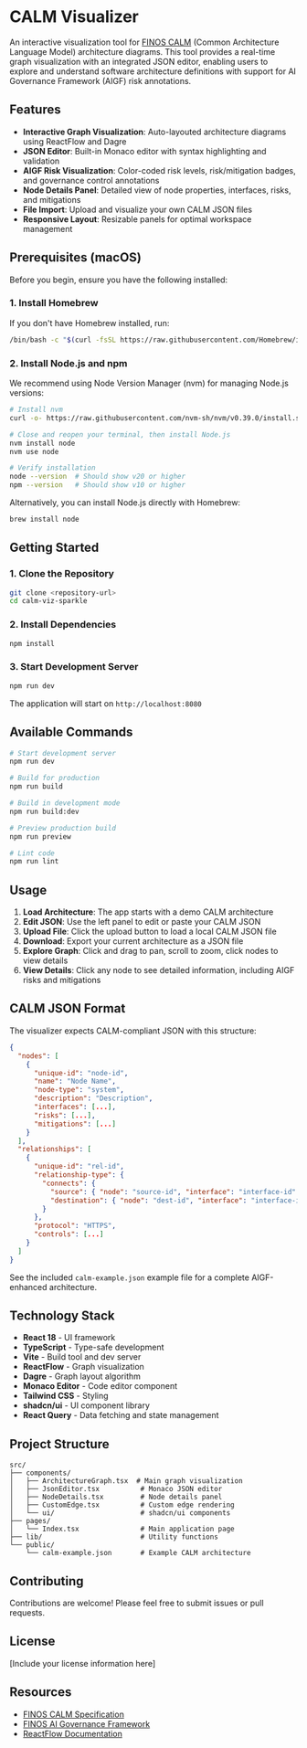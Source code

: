 # CALM Visualizer

An interactive visualization tool for [FINOS CALM](https://github.com/finos/architecture-as-code) (Common Architecture Language Model) architecture diagrams. This tool provides a real-time graph visualization with an integrated JSON editor, enabling users to explore and understand software architecture definitions with support for AI Governance Framework (AIGF) risk annotations.

## Features

- **Interactive Graph Visualization**: Auto-layouted architecture diagrams using ReactFlow and Dagre
- **JSON Editor**: Built-in Monaco editor with syntax highlighting and validation
- **AIGF Risk Visualization**: Color-coded risk levels, risk/mitigation badges, and governance control annotations
- **Node Details Panel**: Detailed view of node properties, interfaces, risks, and mitigations
- **File Import**: Upload and visualize your own CALM JSON files
- **Responsive Layout**: Resizable panels for optimal workspace management

## Prerequisites (macOS)

Before you begin, ensure you have the following installed:

### 1. Install Homebrew

If you don't have Homebrew installed, run:

```bash
/bin/bash -c "$(curl -fsSL https://raw.githubusercontent.com/Homebrew/install/HEAD/install.sh)"
```

### 2. Install Node.js and npm

We recommend using Node Version Manager (nvm) for managing Node.js versions:

```bash
# Install nvm
curl -o- https://raw.githubusercontent.com/nvm-sh/nvm/v0.39.0/install.sh | bash

# Close and reopen your terminal, then install Node.js
nvm install node
nvm use node

# Verify installation
node --version  # Should show v20 or higher
npm --version   # Should show v10 or higher
```

Alternatively, you can install Node.js directly with Homebrew:

```bash
brew install node
```

## Getting Started

### 1. Clone the Repository

```bash
git clone <repository-url>
cd calm-viz-sparkle
```

### 2. Install Dependencies

```bash
npm install
```

### 3. Start Development Server

```bash
npm run dev
```

The application will start on `http://localhost:8080`

## Available Commands

```bash
# Start development server
npm run dev

# Build for production
npm run build

# Build in development mode
npm run build:dev

# Preview production build
npm run preview

# Lint code
npm run lint
```

## Usage

1. **Load Architecture**: The app starts with a demo CALM architecture
2. **Edit JSON**: Use the left panel to edit or paste your CALM JSON
3. **Upload File**: Click the upload button to load a local CALM JSON file
4. **Download**: Export your current architecture as a JSON file
5. **Explore Graph**: Click and drag to pan, scroll to zoom, click nodes to view details
6. **View Details**: Click any node to see detailed information, including AIGF risks and mitigations

## CALM JSON Format

The visualizer expects CALM-compliant JSON with this structure:

```json
{
  "nodes": [
    {
      "unique-id": "node-id",
      "name": "Node Name",
      "node-type": "system",
      "description": "Description",
      "interfaces": [...],
      "risks": [...],
      "mitigations": [...]
    }
  ],
  "relationships": [
    {
      "unique-id": "rel-id",
      "relationship-type": {
        "connects": {
          "source": { "node": "source-id", "interface": "interface-id" },
          "destination": { "node": "dest-id", "interface": "interface-id" }
        }
      },
      "protocol": "HTTPS",
      "controls": [...]
    }
  ]
}
```

See the included `calm-example.json` example file for a complete AIGF-enhanced architecture.

## Technology Stack

- **React 18** - UI framework
- **TypeScript** - Type-safe development
- **Vite** - Build tool and dev server
- **ReactFlow** - Graph visualization
- **Dagre** - Graph layout algorithm
- **Monaco Editor** - Code editor component
- **Tailwind CSS** - Styling
- **shadcn/ui** - UI component library
- **React Query** - Data fetching and state management

## Project Structure

```
src/
├── components/
│   ├── ArchitectureGraph.tsx  # Main graph visualization
│   ├── JsonEditor.tsx          # Monaco JSON editor
│   ├── NodeDetails.tsx         # Node details panel
│   ├── CustomEdge.tsx          # Custom edge rendering
│   └── ui/                     # shadcn/ui components
├── pages/
│   └── Index.tsx               # Main application page
├── lib/                        # Utility functions
└── public/
    └── calm-example.json       # Example CALM architecture
```

## Contributing

Contributions are welcome! Please feel free to submit issues or pull requests.

## License

[Include your license information here]

## Resources

- [FINOS CALM Specification](https://github.com/finos/architecture-as-code)
- [FINOS AI Governance Framework](https://github.com/finos/architecture-as-code/tree/main/calm/aigf)
- [ReactFlow Documentation](https://reactflow.dev/)
